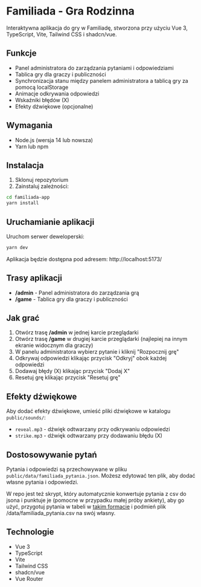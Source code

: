 # Familiada - Gra Rodzinna

Interaktywna aplikacja do gry w Familiadę, stworzona przy użyciu Vue 3, TypeScript, Vite, Tailwind CSS i shadcn/vue.

## Funkcje

- Panel administratora do zarządzania pytaniami i odpowiedziami
- Tablica gry dla graczy i publiczności
- Synchronizacja stanu między panelem administratora a tablicą gry za pomocą localStorage
- Animacje odkrywania odpowiedzi
- Wskaźniki błędów (X)
- Efekty dźwiękowe (opcjonalne)

## Wymagania

- Node.js (wersja 14 lub nowsza)
- Yarn lub npm

## Instalacja

1. Sklonuj repozytorium
2. Zainstaluj zależności:

```bash
cd familiada-app
yarn install
```

## Uruchamianie aplikacji

Uruchom serwer deweloperski:

```bash
yarn dev
```

Aplikacja będzie dostępna pod adresem: http://localhost:5173/

## Trasy aplikacji

- **/admin** - Panel administratora do zarządzania grą
- **/game** - Tablica gry dla graczy i publiczności

## Jak grać

1. Otwórz trasę **/admin** w jednej karcie przeglądarki
2. Otwórz trasę **/game** w drugiej karcie przeglądarki (najlepiej na innym ekranie widocznym dla graczy)
3. W panelu administratora wybierz pytanie i kliknij "Rozpocznij grę"
4. Odkrywaj odpowiedzi klikając przycisk "Odkryj" obok każdej odpowiedzi
5. Dodawaj błędy (X) klikając przycisk "Dodaj X"
6. Resetuj grę klikając przycisk "Resetuj grę"

## Efekty dźwiękowe

Aby dodać efekty dźwiękowe, umieść pliki dźwiękowe w katalogu `public/sounds/`:
- `reveal.mp3` - dźwięk odtwarzany przy odkrywaniu odpowiedzi
- `strike.mp3` - dźwięk odtwarzany przy dodawaniu błędu (X)

## Dostosowywanie pytań

Pytania i odpowiedzi są przechowywane w pliku `public/data/familiada_pytania.json`. Możesz edytować ten plik, aby dodać własne pytania i odpowiedzi.

W repo jest też skrypt, który automatycznie konwertuje pytania z csv do jsona i punktuje je (pomocne w przypadku małej 
próby ankiety), aby go użyć, przygotuj pytania w tabeli w [takim formacie](https://docs.google.com/spreadsheets/d/1tezt8hgNLtGwNgMyhBrUlY2FUZ1j6iLHH0yGvZl-X1w/edit?usp=sharing)
i podmień plik /data/familiada_pytania.csv na swój własny.

## Technologie

- Vue 3
- TypeScript
- Vite
- Tailwind CSS
- shadcn/vue
- Vue Router
